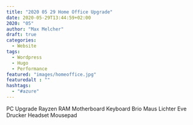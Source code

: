 ```yaml
---
title: "2020 05 29 Home Office Upgrade"
date: 2020-05-29T13:44:59+02:00
2020: "05"
author: "Max Melcher"
draft: true
categories:
  - Website
tags:
  - Wordpress
  - Hugo
  - Performance
featured: "images/homeoffice.jpg"
featuredalt : ""
hashtags: 
  - "#azure"
---
```


PC Upgrade
  Rayzen
  RAM
  Motherboard
Keyboard
Brio
Maus 
Lichter
Eve
Drucker
Headset
Mousepad
